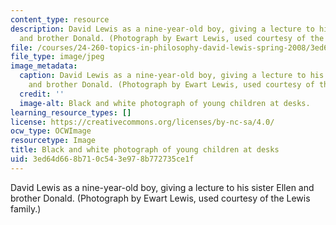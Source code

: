 ```yaml
---
content_type: resource
description: David Lewis as a nine-year-old boy, giving a lecture to his sister Ellen
  and brother Donald. (Photograph by Ewart Lewis, used courtesy of the Lewis family.)
file: /courses/24-260-topics-in-philosophy-david-lewis-spring-2008/3ed64d668b710c543e978b772735ce1f_24-260s08.jpg
file_type: image/jpeg
image_metadata:
  caption: David Lewis as a nine-year-old boy, giving a lecture to his sister Ellen
    and brother Donald. (Photograph by Ewart Lewis, used courtesy of the Lewis family.)
  credit: ''
  image-alt: Black and white photograph of young children at desks.
learning_resource_types: []
license: https://creativecommons.org/licenses/by-nc-sa/4.0/
ocw_type: OCWImage
resourcetype: Image
title: Black and white photograph of young children at desks
uid: 3ed64d66-8b71-0c54-3e97-8b772735ce1f
---
```

David Lewis as a nine-year-old boy, giving a lecture to his sister Ellen and brother Donald. (Photograph by Ewart Lewis, used courtesy of the Lewis family.)